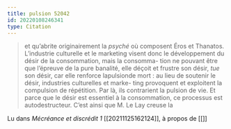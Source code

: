 ```yaml
---
title: pulsion 52042
id: 20220108246341
type: Citation
---
```


> et qu’abrite originairement la *psyché* où composent Éros et Thanatos. L’industrie culturelle et le marketing visent donc le développement du désir de la consommation, mais la consomma- tion ne pouvant être que l’épreuve de la pure banalité, elle déçoit et frustre son désir, *tue* son désir, car elle renforce lapulsionde mort : au lieu de soutenir le désir, industries culturelles et marke- ting provoquent et exploitent la compulsion de répétition. Par là, ils contrarient la pulsion de vie. Et parce que le désir est essentiel à la consommation, ce processus est autodestructeur. C’est ainsi que M. Le Lay creuse la

Lu dans *Mécréance et discrédit 1* [[20211125162124]], à propos de [[]]